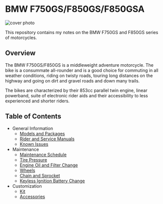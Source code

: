 # BMW F750GS/F850GS/F850GSA

![cover photo](assets/cover.jpg)

This repository contains my notes on the BMW F750GS and F850GS series of
motorcycles.

## Overview

The BMW F750GS/F850GS is a middleweight adventure motorcycle. The bike is a
consummate all-rounder and is a good choice for commuting in all weather
conditions, riding on twisty roads, touring long distances on the highway and
going on dirt and gravel roads and down many trails.

The bikes are characterized by their 853cc parallel twin engine, linear
powerband, suite of electronic rider aids and their accessibility to less
experienced and shorter riders.

## Table of Contents

- General Information
   - [Models and Packages](models-and-packages.md)
   - [Rider and Service Manuals](manuals.md)
   - [Known Issues](known-issues.md)
- Maintenance
   - [Maintenance Schedule](maintenance-schedule.md)
   - [Tire Pressure](tire-pressure.md)
   - [Engine Oil and Filter Change](engine-oil-and-filter.md)
   - [Wheels](wheels.md)
   - [Chain and Sprocket](chain-and-sprocket.md)
   - [Keyless Ignition Battery Change](key-battery.md)
- Customization
   - [Kit](kit.md)
   - [Accessories](accessories.md)
